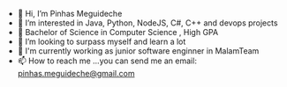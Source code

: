 - 👋 Hi, I’m Pinhas Meguideche
- 👀 I’m interested in Java, Python, NodeJS, C#, C++ and devops projects
- 🌱 Bachelor of Science in Computer Science , High GPA
- 💞️ I’m looking to surpass myself and learn a lot
- 🌱 I'm currently working as junior software enginner in MalamTeam 
- 📫 How to reach me ...you can send me an email: pinhas.meguideche@gmail.com

<!---
PinhasMeg/PinhasMeg is a ✨ special ✨ repository because its `README.md` (this file) appears on your GitHub profile.
You can click the Preview link to take a look at your changes.
--->
